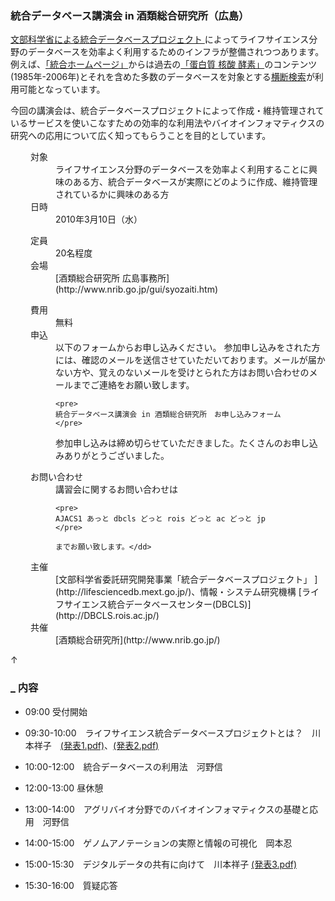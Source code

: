 ###  統合データベース講演会 in 酒類総合研究所（広島）  

[文部科学省による統合データベースプロジェクト ](http://lifesciencedb.mext.go.jp/)によってライフサイエンス分野のデータベースを効率よく利用するためのインフラが整備されつつあります。例えば、[「統合ホームページ」](http://lifesciencedb.jp/)からは過去の[「蛋白質 核酸 酵素」](http://www.kyoritsu-pub.co.jp/pne/)のコンテンツ(1985年-2006年)とそれを含めた多数のデータベースを対象とする[横断検索](http://lifesciencedb.jp/dbsearch/)が利用可能となっています。

今回の講演会は、統合データベースプロジェクトによって作成・維持管理されているサービスを使いこなすための効率的な利用法やバイオインフォマティクスの研究への応用について広く知ってもらうことを目的としています。

<dl class="list1" style="padding-left:16px;margin-left:16px">
    <dt>対象</dt>
    <dd>ライフサイエンス分野のデータベースを効率よく利用することに興味のある方、統合データベースが実際にどのように作成、維持管理されているかに興味のある方</dd>
    <dt>日時</dt>
    <dd>2010年3月10日（水）</dd>
</dl>

<dl class="list1" style="padding-left:16px;margin-left:16px">
    <dt>定員</dt>
    <dd>20名程度</dd>
    <dt>会場</dt>
    <dd>[酒類総合研究所 広島事務所](http://www.nrib.go.jp/gui/syozaiti.htm)</dd>
</dl>

<dl class="list1" style="padding-left:16px;margin-left:16px">
    <dt>費用</dt>
    <dd>無料</dd>
    <dt>申込</dt>
    <dd>以下のフォームからお申し込みください。
    参加申し込みをされた方には、確認のメールを送信させていただいております。メールが届かない方や、覚えのないメールを受けとられた方はお問い合わせのメールまでご連絡をお願い致します。


    <pre>
    統合データベース講演会 in 酒類総合研究所　お申し込みフォーム
    </pre>
   
   参加申し込みは締め切らせていただきました。たくさんのお申し込みありがとうございました。</dd>
    <dt>お問い合わせ</dt>
    <dd>講習会に関するお問い合わせは


    <pre>
    AJACS1 あっと dbcls どっと rois どっと ac どっと jp
    </pre>
    
    までお願い致します。</dd>
<dt>主催</dt>
    <dd>[文部科学省委託研究開発事業「統合データベースプロジェクト」 ](http://lifesciencedb.mext.go.jp/)、情報・システム研究機構 [ライフサイエンス統合データベースセンター(DBCLS)](http://DBCLS.rois.ac.jp/)</dd>
    <dt>共催</dt>
    <dd>[酒類総合研究所](http://www.nrib.go.jp/)</dd>
</dl>

<div class="jumpmenu">↑</div>

### [_](http://MotDB.DBCLS.jp/?AJACS16#o34879a4 "o34879a4") 内容  

* 09:00 受付開始
* 09:30-10:00　ライフサイエンス統合データベースプロジェクトとは？　川本祥子　[(発表1.pdf)](http://motdb.dbcls.jp/?plugin=attach&pcmd=open&file=Kawamoto_100310_NRIB_1.pdf&refer=AJACS16)、[(発表2.pdf)](http://motdb.dbcls.jp/?plugin=attach&pcmd=open&file=Kawamoto_100310_NRIB_2.pdf&refer=AJACS16)
* 10:00-12:00　統合データベースの利用法　河野信

* 12:00-13:00 昼休憩

* 13:00-14:00　アグリバイオ分野でのバイオインフォマティクスの基礎と応用　河野信
* 14:00-15:00　ゲノムアノテーションの実際と情報の可視化　岡本忍
* 15:00-15:30　デジタルデータの共有に向けて　川本祥子 [(発表3.pdf)](http://motdb.dbcls.jp/?plugin=attach&pcmd=open&file=Kawamoto_100310_NRIB_3.pdf&refer=AJACS16)
* 15:30-16:00　質疑応答
